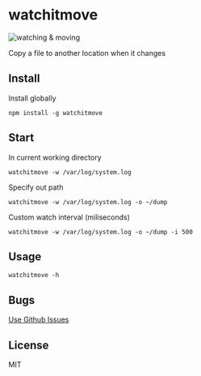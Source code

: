 # watchitmove

![watching & moving](https://i.cloudup.com/hMvPbOuRSB.gif)

Copy a file to another location when it changes

## Install

Install globally

```
npm install -g watchitmove
```

## Start

In current working directory

```
watchitmove -w /var/log/system.log
```

Specify out path

```
watchitmove -w /var/log/system.log -o ~/dump
```

Custom watch interval (miliseconds)

```
watchitmove -w /var/log/system.log -o ~/dump -i 500
```

## Usage

```
watchitmove -h
```

## Bugs

[Use Github Issues](https://github.com/detj/watchitmove/issues)


## License

MIT

